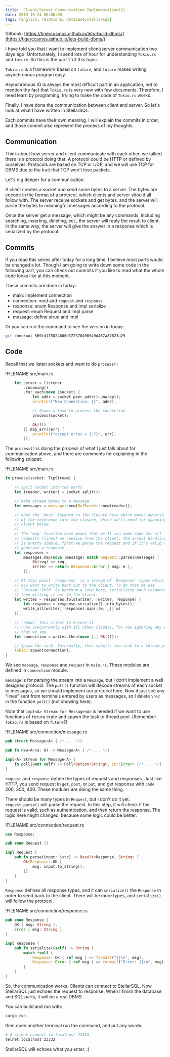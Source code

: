 ```yaml
---
title:  Client/Server Communication Implementation(2)
date: 2018-10-24 00:00:00
tags: [English, relational database,stellarsql]
---
```


Gitbook: [https://tigercosmos.github.io/lets-build-dbms/](https://tigercosmos.github.io/lets-build-dbms/)

I have told you that I want to implement client/server communication two days ago. Unfortunately, I spend lots of hour for understanding `Tokio.rs` and `future`. So this is the part 2 of this topic.

`Tokio.rs` is a framework based on `future`, and `future` makes writing asynchronous program easy.

Asynchronous IO is always the most difficult part in an application, not to mention the fact that `Tokio.rs` is very new with few documents. Therefore, I need learn by programing, trying to make the code of `Tokio.rs` works.

Finally, I have done the communication between client and server. So let's look at what I have written in StellarSQL.

Each commits have their own meaning. I will explain the commits in order, and those commit also represent the process of my thoughts.

## Communication

Think about how server and client communicate with each other, we talked there is a protocol doing that. A protocol could be HTTP or defined by ourselves. Protocols are based on TCP or UDP, and we will use TCP for DBMS due to the trait that TCP won't lose packets.

Let's dig deeper for a communication.

A client creates a socket and send some bytes to a server. The bytes are encode in the format of a protocol, which clients and server should all follow with. The server receive sockets and get bytes, and the server will parse the bytes to meaningful messages according to the protocol.

Once the server get a message, which might be any commands, including searching, inserting, deleting, ect., the server will reply the result to client. In the same way, the server will give the answer in a response which is serialized by the protocol.

## Commits

If you read this series after today for a long time, I believe most parts would be changed a lot. Though I am going to write down some code in the following part, you can check out commits if you like to read what the whole code looks like at this moment.

These commits are done in today:

- main: implement connection
- connection: mod add `request` and `response`
- response: enum Response and impl serialize
- request: enum Request and impl parse
- message: define struc and impl

Or you can run the command to see the version in today:

```sh
git checkout 569fd175824000d372370496949d487a87823a25
```

## Code

Recall that we listen sockets and want to do `process()`

!FILENAME src/main.rs

```rust
    let server = listener
        .incoming()
        .for_each(move |socket| {
            let addr = socket.peer_addr().unwrap();
            println!("New Connection: {}", addr);

            // Spawn a task to process the connection
            process(socket);

            Ok(())
        }).map_err(|err| {
            println!("accept error = {:?}", err);
        });
```

The `process()` is doing the process of what I just talk about for communication above, and there are comments for explaining in the following snippet:

!FILENAME src/main.rs

```rust
fn process(socket: TcpStream) {

    // split socket into two parts
    let (reader, writer) = socket.split();

    // make stream bytes to a message
    let messages = message::new(BufReader::new(reader));

    // note the `move` keyword on the closure here which moves ownership
    // of the reference into the closure, which we'll need for spawning the
    // client below.
    //
    // The `map` function here means that we'll run some code for all
    // requests (lines) we receive from the client. The actual handling here
    // is pretty simple, first we parse the request and if it's valid we
    // generate a response.
    let responses =
        messages.map(move |message| match Request::parse(&message) {
            Ok(req) => req,
            Err(e) => return Response::Error { msg: e },
        });

    // At this point `responses` is a stream of `Response` types which we
    // now want to write back out to the client. To do that we use
    // `Stream::fold` to perform a loop here, serializing each response and
    // then writing it out to the client.
    let writes = responses.fold(writer, |writer, response| {
        let response = response.serialize().into_bytes();
        write_all(writer, response).map(|(w, _)| w)
    });

    // `spawn` this client to ensure it
    // runs concurrently with all other clients, for now ignoring any errors
    // that we see.
    let connection = writes.then(move |_| Ok(()));

    // Spawn the task. Internally, this submits the task to a thread pool.
    tokio::spawn(connection);
}
```

We see `message`, `response` and `request` in `main.rs`. These modules are defined in `connection` module.

`message` is for parsing the stream into a `Message`, but I don't implement a well designed protocol. The `poll()` function will decode streams of each socket to messages, so we should implement our protocol here. Now it just see any "lines" sent from terminals entered by users as messages, so I delete `\n\r` in the function `poll()` (not showing here).

Note that `impl<A> Stream for Message<A>` is needed if we want to use functions of `future` crate and spawn the task to thread pool. (Remember `Tokio.rs` is based on `future`?)

!FILENAME src/connection/message.rs

```rust
pub struct Message<A> { /* ... */}

pub fn new<A>(a: A) -> Message<A> { /* ... */}

impl<A> Stream for Message<A> {
    fn poll(&mut self) -> Poll<Option<String>, io::Error> {/* ... */}
}
```

`request` and `response` define the types of requests and responses. Just like HTTP, you send request in `get`, `post`, or `put`, and get response with `code` 200, 300, 400. These modules are doing the same thing.

There should be many types in `Request`, but I don't do it yet. `request.parse()` will parse the request. In this step, it will check if the request is valid, such as authentication, and then return the response. The logic here might changed, because some logic could be better.

!FILENAME src/connection/request.rs

```rust
use Response;

pub enum Request {}

impl Request {
    pub fn parse(input: &str) -> Result<Response, String> {
        Ok(Response::OK {
            msg: input.to_string(),
        })
    }
}
```

`Response` defines all response types, and it can `serialize()` the `Response` in order to send back to the client. There will be more types, and `serialize()` will follow the protocol.

!FILENAME src/connection/response.rs

```rust
pub enum Response {
    OK { msg: String },
    Error { msg: String },
}

impl Response {
    pub fn serialize(&self) -> String {
        match *self {
            Response::OK { ref msg } => format!("{}\n", msg),
            Response::Error { ref msg } => format!("Error: {}\n", msg),
        }
    }
}
```

So, the communication works. Clients can connect to StellarSQL. Now StellarSQL just echoes the request to response. When I finish the database and SQL parts, it will be a real DBMS.

You can build and run with:

```sh
cargo run
```

then open another terminal run the command, and put any words:

```sh
# A client connect to localhost 23333
telnet localhost 23333
```

StellarSQL will echoes what you enter. :)
